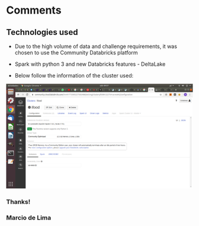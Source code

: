 # Comments

## Technologies used

* Due to the high volume of data and challenge requirements, it was chosen to use the Community Databricks platform

* Spark with python 3 and new Databricks features - DeltaLake

* Below follow the information of the cluster used:

![Configuration Cluster](./cluster_used.png)

### Thanks!

### Marcio de Lima

